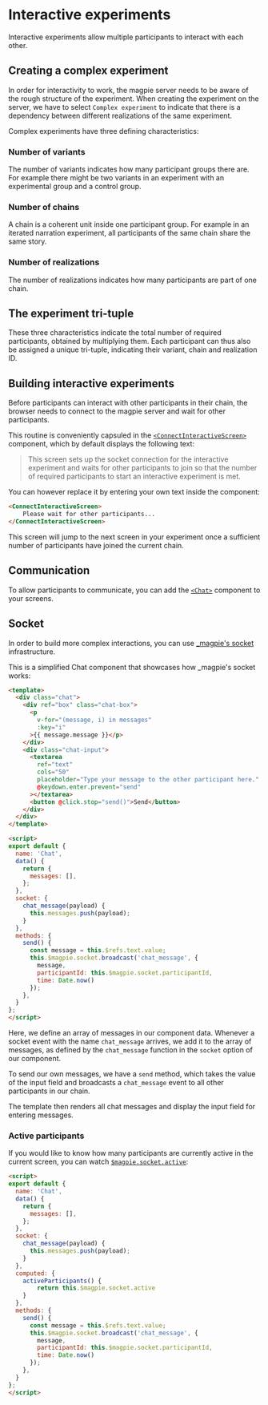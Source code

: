 # Interactive experiments
Interactive experiments allow multiple participants to interact with each other.

## Creating a complex experiment
In order for interactivity to work, the magpie server needs to be aware of the rough structure of the experiment.
When creating the experiment on the server, we have to select `Complex experiment` to indicate that there is a dependency
between different realizations of the same experiment.

Complex experiments have three defining characteristics:

### Number of variants
The number of variants indicates how many participant groups there are. For example there might be two variants in an
experiment with an experimental group and a control group.

### Number of chains
A chain is a coherent unit inside one participant group. For example in an iterated narration experiment, all participants
of the same chain share the same story.

### Number of realizations
The number of realizations indicates how many participants are part of one chain.

## The experiment tri-tuple
These three characteristics indicate the total number of required participants, obtained by multiplying them. Each participant
can thus also be assigned a unique tri-tuple, indicating their variant, chain and realization ID.

## Building interactive experiments
Before participants can interact with other participants in their chain, the browser needs to connect to the magpie server
and wait for other participants.

This routine is conveniently capsuled in the [`<ConnectInteractiveScreen>`](https://magpie-reference.netlify.app/#connectinteractivescreen) component, which by default displays the following
text:

> This screen sets up the socket connection for the interactive experiment and waits for other
> participants to join so that the number of required participants to start an interactive experiment is met. 

You can however replace it by entering your own text inside the component:

```html
<ConnectInteractiveScreen>
    Please wait for other participants...
</ConnectInteractiveScreen>
```

This screen will jump to the next screen in your experiment once a sufficient number of participants have joined the current chain.

## Communication
To allow participants to communicate, you can add the [`<Chat>`](https://magpie-reference.netlify.app/#chat) component
to your screens.

## Socket
In order to build more complex interactions, you can use [_magpie's socket](https://magpie-reference.netlify.app/#Socket) infrastructure.

This is a simplified Chat component that showcases how _magpie's socket works:

```html
<template>
  <div class="chat">
    <div ref="box" class="chat-box">
      <p
        v-for="(message, i) in messages"
        :key="i"
      >{{ message.message }}</p>
    </div>
    <div class="chat-input">
      <textarea
        ref="text"
        cols="50"
        placeholder="Type your message to the other participant here."
        @keydown.enter.prevent="send"
      ></textarea>
      <button @click.stop="send()">Send</button>
    </div>
  </div>
</template>

<script>
export default {
  name: 'Chat',
  data() {
    return {
      messages: [],
    };
  },
  socket: {
    chat_message(payload) {
      this.messages.push(payload);
    }
  },
  methods: {
    send() {
      const message = this.$refs.text.value;
      this.$magpie.socket.broadcast('chat_message', {
        message,
        participantId: this.$magpie.socket.participantId,
        time: Date.now()
      });
    },
  }
};
</script>
```

Here, we define an array of messages in our component data. Whenever a socket event with the name `chat_message` arrives, we add
it to the array of messages, as defined by the `chat_message` function in the `socket` option of our component.

To send our own messages, we have a `send` method, which takes the value of the input field and broadcasts a `chat_message` event
to all other participants in our chain.

The template then renders all chat messages and display the input field for entering messages.

### Active participants
If you would like to know how many participants are currently active in the current screen, you can watch
[`$magpie.socket.active`](https://magpie-reference.netlify.app/#Socket+active):

```html
<script>
export default {
  name: 'Chat',
  data() {
    return {
      messages: [],
    };
  },
  socket: {
    chat_message(payload) {
      this.messages.push(payload);
    }
  },
  computed: {
    activeParticipants() {
        return this.$magpie.socket.active
    }  
  },
  methods: {
    send() {
      const message = this.$refs.text.value;
      this.$magpie.socket.broadcast('chat_message', {
        message,
        participantId: this.$magpie.socket.participantId,
        time: Date.now()
      });
    },
  }
};
</script>
```
